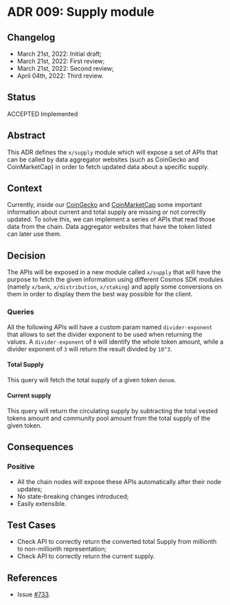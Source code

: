 # ADR 009: Supply module

## Changelog

- March 21st, 2022: Initial draft;
- March 21st, 2022: First review;
- March 21st, 2022: Second review;
- April 04th, 2022: Third review.

## Status

ACCEPTED Implemented

## Abstract

This ADR defines the `x/supply` module which will expose a set of APIs that can be called by data aggregator websites (such as CoinGecko and CoinMarketCap) in order to fetch updated data about a specific supply.

## Context

Currently, inside our [CoinGecko](https://www.coingecko.com/en/coins/mage) and [CoinMarketCap](https://coinmarketcap.com/currencies/mage/) some important information about current and total supply are missing or not correctly updated. To solve this, we can implement a series of APIs that read those data from the chain. Data aggregator websites that have the token listed can later use them.

## Decision

The APIs will be exposed in a new module called `x/supply` that will have the purpose to fetch the given information using different Cosmos SDK modules (namely `x/bank`, `x/distribution`, `x/staking`) and apply some conversions on them in order to display them the best way possible for the client.

### Queries

All the following APIs will have a custom param named `divider-exponent` that allows to set the divider exponent to be used when returning the values. A `divider-exponent` of `0` will identify the whole token amount, while a divider exponent of `3` will return the result divided by `10^3`.

#### Total Supply

This query will fetch the total supply of a given token `denom`.

#### Current supply

This query will return the circulating supply by subtracting the total vested tokens amount and community pool amount from the total supply of the given token.

## Consequences

### Positive
- All the chain nodes will expose these APIs automatically after their node updates;
- No state-breaking changes introduced;
- Easily extensible.

## Test Cases

- Check API to correctly return the converted total Supply from millionth to non-millionth representation;
- Check API to correctly return the current supply.

## References

- Issue [#733](https://github.com/magewar/mage/issues/773).